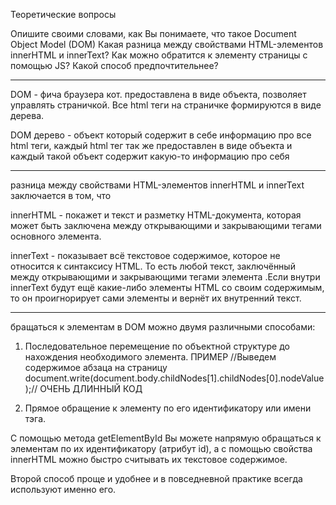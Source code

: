 Теоретические вопросы

Опишите своими словами, как Вы понимаете, что такое Document Object Model (DOM)
Какая разница между свойствами HTML-элементов innerHTML и innerText?
Как можно обратится к элементу страницы с помощью JS? Какой способ предпочтительнее?

*****

DOM - фича браузера кот. предоставлена в виде объекта, позволяет управлять страничкой. 
Все html теги на страничке формируются в виде дерева. 

DOM дерево - объект который содержит в себе информацию про все html теги, 
каждый html тег так же предоставлен в виде объекта 
и каждый такой объект содержит какую-то информацию про себя
 
************
разница между свойствами HTML-элементов innerHTML и innerText заключается в том, что 

innerHTML -  покажет и текст и разметку HTML-документа, которая может быть заключена между открывающими и закрывающими тегами основного элемента.

innerText - показывает всё текстовое содержимое, которое не относится к синтаксису HTML. То есть любой текст, заключённый между открывающими и закрывающими тегами элемента .Если внутри innerText будут ещё какие-либо элементы HTML со своим содержимым, то он проигнорирует сами элементы и вернёт их внутренний текст.

******************

бращаться к элементам в DOM можно двумя различными способами:

1. Последовательное перемещение по объектной структуре до нахождения необходимого элемента.
ПРИМЕР
//Выведем содержимое абзаца на страницу
document.write(document.body.childNodes[1].childNodes[0].nodeValue);// ОЧЕНЬ ДЛИННЫЙ КОД

2. Прямое обращение к элементу по его идентификатору или имени тэга.

С помощью метода getElementById Вы можете напрямую обращаться к элементам по их идентификатору (атрибут id), а с помощью свойства innerHTML можно быстро считывать их текстовое содержимое.

Второй способ проще и удобнее и в повседневной практике всегда используют именно его. 